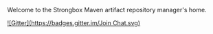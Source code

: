 
Welcome to the Strongbox Maven artifact repository manager's home.

[![Gitter](https://badges.gitter.im/Join Chat.svg)](https://gitter.im/strongbox/strongbox?utm_source=badge&utm_medium=badge&utm_campaign=pr-badge&utm_content=badge)